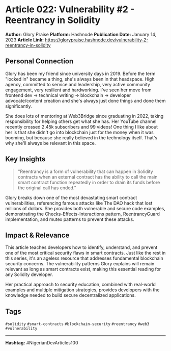 # Article 022: Vulnerability #2 - Reentrancy in Solidity

**Author:** Glory Praise
**Platform:** Hashnode
**Publication Date:** January 14, 2023
**Article Link:** https://glorypraise.hashnode.dev/vulnerability-2-reentrancy-in-solidity

## Personal Connection

Glory has been my friend since university days in 2019. Before the term "locked in" became a thing, she's always been in that headspace. High agency, committed to service and leadership, very active community engagement, very resilient and hardworking. I've seen her move from frontend dev → technical writing → blockchain → developer advocate/content creation and she's always just done things and done them significantly.

She does lots of mentoring at Web3Bridge since graduating in 2022, taking responsibility for helping others get what she has. Her YouTube channel recently crossed 2.45k subscribers and 99 videos! One thing I like about her is that she didn't go into blockchain just for the money when it was booming, but because she really believed in the technology itself. That's why she'll always be relevant in this space.

## Key Insights

> "Reentrancy is a form of vulnerability that can happen in Solidity contracts when an external contract has the ability to call the main smart contract function repeatedly in order to drain its funds before the original call has ended."

Glory breaks down one of the most devastating smart contract vulnerabilities, referencing famous attacks like The DAO hack that lost millions of dollars. She provides both vulnerable and secure code examples, demonstrating the Checks-Effects-Interactions pattern, ReentrancyGuard implementation, and mutex patterns to prevent these attacks.

## Impact & Relevance

This article teaches developers how to identify, understand, and prevent one of the most critical security flaws in smart contracts. Just like the rest in this series, it's an ageless resource that addresses fundamental blockchain security concerns. The vulnerability patterns Glory explains will remain relevant as long as smart contracts exist, making this essential reading for any Solidity developer.

Her practical approach to security education, combined with real-world examples and multiple mitigation strategies, provides developers with the knowledge needed to build secure decentralized applications.

## Tags

`#solidity` `#smart-contracts` `#blockchain-security` `#reentrancy` `#web3` `#vulnerability`

---

**Hashtag:** #NigerianDevArticles100